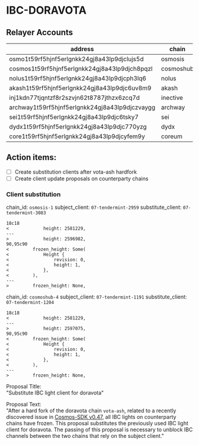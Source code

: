 # IBC-DORAVOTA

## Relayer Accounts
| address                                   | chain     | 24.01.2024 | denom |
|-------------------------------------------|-----------|------------|-------|
| osmo1t59rf5hjnf5erlgnkk24gj8a43lp9djclujs5d | osmosis   | 200        | OSMO  |
| cosmos1t59rf5hjnf5erlgnkk24gj8a43lp9djch8pqzl | cosmoshub | 50         | ATOM  |
| nolus1t59rf5hjnf5erlgnkk24gj8a43lp9djcph3lq6 | nolus     | 500        | NLS   |
| akash1t59rf5hjnf5erlgnkk24gj8a43lp9djc6uv8m9  | akash     | 100        | AKT   |
| inj1kdn77tjqntzf8r2szvjn62t8787jthzx6zcq7d  | inective  | 15         | INJ   |
| archway1t59rf5hjnf5erlgnkk24gj8a43lp9djczvaygg | archway   | 250        | ARCH  |
| sei1t59rf5hjnf5erlgnkk24gj8a43lp9djc6tsky7   | sei       | 300        | SEI   |
| dydx1t59rf5hjnf5erlgnkk24gj8a43lp9djc770yzg  | dydx      | 200        | USDC  |
| core1t59rf5hjnf5erlgnkk24gj8a43lp9djcyfem9y  | coreum    | 110        | CORE  |

## Action items:
- [ ] Create substitution clients after vota-ash hardfork
- [ ] Create client update proposals on counterparty chains 

### Client substitution

chain_id: `osmosis-1`
subject_client: `07-tendermint-2959`
substitute_client: `07-tendermint-3083`
```
18c18
<             height: 2581229,
---
>             height: 2596982,
90,95c90
<         frozen_height: Some(
<             Height {
<                 revision: 0,
<                 height: 1,
<             },
<         ),
---
>         frozen_height: None,
```

chain_id: `cosmoshub-4`
subject_client: `07-tendermint-1191`
substitute_client: `07-tendermint-1204`
```
18c18
<             height: 2581229,
---
>             height: 2597075,
90,95c90
<         frozen_height: Some(
<             Height {
<                 revision: 0,
<                 height: 1,
<             },
<         ),
---
>         frozen_height: None,
```

Proposal Title:  
"Substitute IBC light client for doravota"

Proposal Text:  
"After a hard fork of the doravota chain `vota-ash`, related to a recently discovered issue in [Cosmos-SDK v0.47](https://github.com/cosmos/cosmos-sdk/issues/19321), all IBC lights on counterparty chains have frozen. This proposal substitutes the previously used IBC light client for doravota. The passing of this proposal is necessary to unblock IBC channels between the two chains that rely on the subject client."